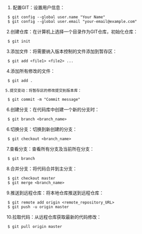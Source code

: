 

1.  配置GIT：设置用户信息：

```
 $ git config --global user.name "Your Name" 
 $ git config --global user.email "your-email@example.com" 
```

​	2.创建仓库：在计算机上选择一个目录作为GIT仓库，初始化仓库：

```
 $ git init 
```

​	3.添加文件：将需要纳入版本控制的文件添加到暂存区：

```
 $ git add <file1> <file2> ... 
```

​	4.添加所有修改的文件：

```
 $ git add . 
```

 	5.提交变动：将暂存区的修改提交到版本库：

```
 $ git commit -m "Commit message" 
```

​	6.创建分支：在代码库中创建一个新的分支时：

```
 $ git branch <branch_name> 
```

​	6.切换分支：切换到新创建的分支：

```
 $ git checkout <branch_name> 
```

​	7.查看分支：查看所有分支及当前所在分支：

```
 $ git branch 
```

​	8.合并分支：将代码合并到主分支：

```
 $ git checkout master
 $ git merge <branch_name> 
```

​	9.推送到远程仓库：将本地仓库推送到远程仓库：

```
 $ git remote add origin <remote_repository_URL> 
 $ git push -u origin master 
```

​	10.拉取代码：从远程仓库获取最新的代码修改：

```
 $ git pull origin master 
```

